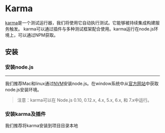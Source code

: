 # Karma

[karma](https://karma-runner.github.io/1.0/index.html)是一个测试运行器，我们将使用它自动执行测试。它能够被持续集成构建服务触发。
karma可以通过插件与多种测试框架配合使用。karma运行在node.js环境上，可以通过NPM获取。

## 安装

### 安装node.js

-----
我们推荐Mac和linux通过[NVM](https://github.com/creationix/nvm)安装node.js。在window系统中从[官方网站](https://nodejs.org/en/)中获取node.js安装环境。

> 注意：karma可以在 Node.js 0.10, 0.12.x, 4.x, 5.x, 6.x, 和 7.x中运行。

### 安装karma及插件

我们推荐将karma安装到项目目录本地